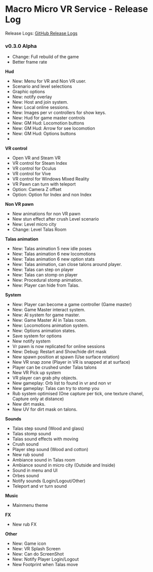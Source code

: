 # Macro Micro VR Service - Release Log
Release Logs: [GitHub Release Logs](https://github.com/xavier150/MMVS/wiki/Release-logs)

###  v0.3.0 Alpha

- Change: Full rebuild of the game
- Better frame rate

**Hud**
- New: Menu for VR and Non VR user.
- Scenario and level selections
- Graphic options
- New: notify overlay
- New: Host and join system.
- New: Local online sessions.
- New: Images per vr controllers for show keys.
- New: Hud for game master controls
- New: GM Hud: Locomotion buttons
- New: GM Hud: Arrow for see locomotion
- New: GM Hud: Options buttons
- 
**VR control**
- Open VR and Steam VR
- VR control for Steam Index
- VR control for Oculus
- VR control for Vive
- VR control for Windows Mixed Reality
- VR Pawn can turn with teleport
- Option: Camera Z offset
- Option: Option for Index and non Index

**Non VR pawn**
- New animations for non VR pawn
- New stun effect after crush
Level scenario
- New: Level micro city
- Change: Level Talas Room

**Talas animation**
- New: Talas animation 5 new idle poses
- New: Talas animation 6 new locomotions
- New: Talas animation 6 new option stats
- New: Talas animation, can close talons around player.
- New: Talas can step on player
- New: Talas can stomp on player
- New: Procedural stomp animation.
- New: Player can hide from Talas.

**System**
- New: Player can become a game controller (Game master)
- New: Game Master interact system.
- New: AI system for game master.
- New: Game Master AI in Talas room.
- New: Locomotions animation system.
- New: Options animation states.
- Save system for options
- New notify system
- Vr pawn is now replicated for online sessions
- New: Debug: Restart and Show/hide dirt mask
- New spawn position at spawn (Use surface rotation)
- New VR snap zone (Player in VR is snapped at at surface)
- Player can be crushed under Talas talons
- New VR Pick up system
- VR player can grab phy objects.
- New gameplay: Orb list to found in vr and non vr
- New gameplay: Talas can try to stomp you
- Rub system optimised (One capture per tick, one texture chanel, Capture only at distance)
- New dirt masks.
- New UV for dirt mask on talons.

**Sounds**
- Talas step sound (Wood and glass)
- Talas stomp sound
- Talas sound effects with moving
- Crush sound
- Player step sound (Wood and cotton)
- New rub sound
- Ambiance sound in Talas room
- Ambiance sound in micro city (Outside and Inside)
- Sound in menu and UI
- Orbes sound
- Notify sounds (Login/Logout/Other)
- Teleport and vr turn sound

**Music**
- Mainmenu theme

**FX**
- New rub FX

**Other**
- New: Game icon
- New: VR Splash Screen
- New: Can do ScreenShot
- New: Notify Player Login/Logout
- New Footprint when Talas move
